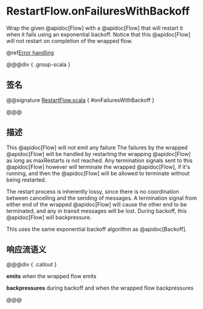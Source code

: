 # RestartFlow.onFailuresWithBackoff

Wrap the given @apidoc[Flow] with a @apidoc[Flow] that will restart it when it fails using an exponential backoff. Notice that this @apidoc[Flow] will not restart on completion of the wrapped flow.

@ref[Error handling](../index.md#error-handling)

@@@div { .group-scala }

## 签名

@@signature [RestartFlow.scala](/akka-stream/src/main/scala/akka/stream/scaladsl/RestartFlow.scala) { #onFailuresWithBackoff }

@@@

## 描述

This @apidoc[Flow] will not emit any failure
The failures by the wrapped @apidoc[Flow] will be handled by
restarting the wrapping @apidoc[Flow] as long as maxRestarts is not reached.
Any termination signals sent to this @apidoc[Flow] however will terminate the wrapped @apidoc[Flow], if it's
running, and then the @apidoc[Flow] will be allowed to terminate without being restarted.

The restart process is inherently lossy, since there is no coordination between cancelling and the sending of
messages. A termination signal from either end of the wrapped @apidoc[Flow] will cause the other end to be terminated,
and any in transit messages will be lost. During backoff, this @apidoc[Flow] will backpressure.

This uses the same exponential backoff algorithm as @apidoc[Backoff].

## 响应流语义

@@@div { .callout }

**emits** when the wrapped flow emits

**backpressures** during backoff and when the wrapped flow backpressures

@@@
